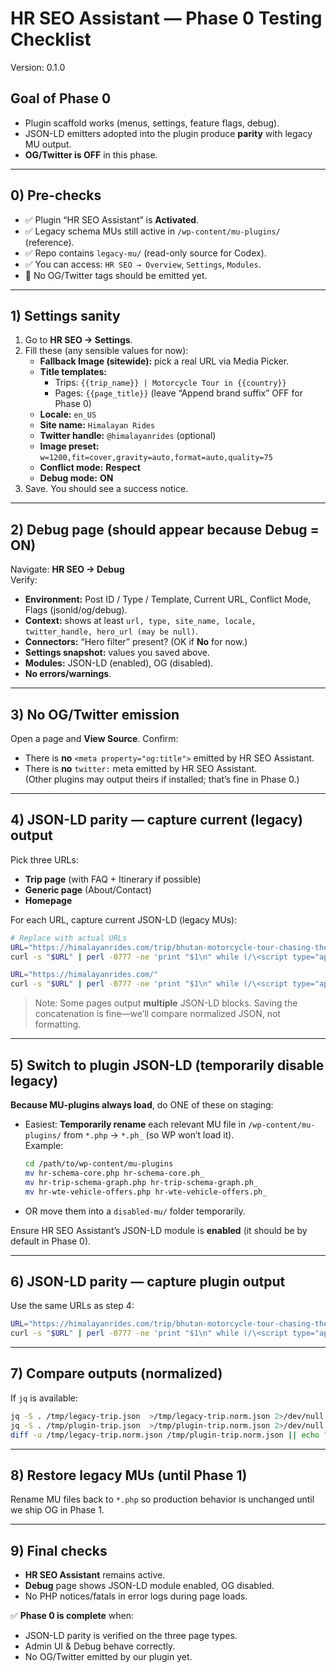 # HR SEO Assistant — Phase 0 Testing Checklist
Version: 0.1.0

## Goal of Phase 0
- Plugin scaffold works (menus, settings, feature flags, debug).
- JSON-LD emitters adopted into the plugin produce **parity** with legacy MU output.
- **OG/Twitter is OFF** in this phase.

---

## 0) Pre-checks
- ✅ Plugin “HR SEO Assistant” is **Activated**.
- ✅ Legacy schema MUs still active in `/wp-content/mu-plugins/` (reference).
- ✅ Repo contains `legacy-mu/` (read-only source for Codex).
- ✅ You can access: `HR SEO → Overview`, `Settings`, `Modules`.
- 🚫 No OG/Twitter tags should be emitted yet.

---

## 1) Settings sanity
1. Go to **HR SEO → Settings**.
2. Fill these (any sensible values for now):
   - **Fallback Image (sitewide):** pick a real URL via Media Picker.
   - **Title templates:**
     - Trips: `{{trip_name}} | Motorcycle Tour in {{country}}`
     - Pages: `{{page_title}}` (leave “Append brand suffix” OFF for Phase 0)
   - **Locale:** `en_US`
   - **Site name:** `Himalayan Rides`
   - **Twitter handle:** `@himalayanrides` (optional)
   - **Image preset:** `w=1200,fit=cover,gravity=auto,format=auto,quality=75`
   - **Conflict mode:** **Respect**
   - **Debug mode:** **ON**
3. Save. You should see a success notice.

---

## 2) Debug page (should appear because Debug = ON)
Navigate: **HR SEO → Debug**  
Verify:
- **Environment:** Post ID / Type / Template, Current URL, Conflict Mode, Flags (jsonld/og/debug).
- **Context:** shows at least `url, type, site_name, locale, twitter_handle, hero_url (may be null)`.
- **Connectors:** “Hero filter” present? (OK if **No** for now.)
- **Settings snapshot:** values you saved above.
- **Modules:** JSON-LD (enabled), OG (disabled).
- **No errors/warnings**.

---

## 3) No OG/Twitter emission
Open a page and **View Source**. Confirm:
- There is **no** `<meta property="og:title">` emitted by HR SEO Assistant.
- There is **no** `twitter:` meta emitted by HR SEO Assistant.  
(Other plugins may output theirs if installed; that’s fine in Phase 0.)

---

## 4) JSON-LD parity — capture current (legacy) output
Pick three URLs:
- **Trip page** (with FAQ + Itinerary if possible)
- **Generic page** (About/Contact)
- **Homepage**

For each URL, capture current JSON-LD (legacy MUs):
```bash
# Replace with actual URLs
URL="https://himalayanrides.com/trip/bhutan-motorcycle-tour-chasing-the-thunder-dragon/"
curl -s "$URL" | perl -0777 -ne 'print "$1\n" while (/\<script type="application\/ld\+json"\>(.*?)\<\/script\>/sg)' > /tmp/legacy-trip.json

URL="https://himalayanrides.com/"
curl -s "$URL" | perl -0777 -ne 'print "$1\n" while (/\<script type="application\/ld\+json"\>(.*?)\<\/script\>/sg)' > /tmp/legacy-home.json
```

> Note: Some pages output **multiple** JSON-LD blocks. Saving the concatenation is fine—we’ll compare normalized JSON, not formatting.

---

## 5) Switch to plugin JSON-LD (temporarily disable legacy)
**Because MU-plugins always load**, do ONE of these on staging:

- Easiest: **Temporarily rename** each relevant MU file in `/wp-content/mu-plugins/` from `*.php` → `*.ph_` (so WP won’t load it).  
  Example:
  ```bash
  cd /path/to/wp-content/mu-plugins
  mv hr-schema-core.php hr-schema-core.ph_
  mv hr-trip-schema-graph.php hr-trip-schema-graph.ph_
  mv hr-wte-vehicle-offers.php hr-wte-vehicle-offers.ph_
  ```

- OR move them into a `disabled-mu/` folder temporarily.

Ensure HR SEO Assistant’s JSON-LD module is **enabled** (it should be by default in Phase 0).

---

## 6) JSON-LD parity — capture plugin output
Use the same URLs as step 4:
```bash
URL="https://himalayanrides.com/trip/bhutan-motorcycle-tour-chasing-the-thunder-dragon/"
curl -s "$URL" | perl -0777 -ne 'print "$1\n" while (/\<script type="application\/ld\+json"\>(.*?)\<\/script\>/sg)' > /tmp/plugin-trip.json
```

---

## 7) Compare outputs (normalized)
If `jq` is available:
```bash
jq -S . /tmp/legacy-trip.json  >/tmp/legacy-trip.norm.json 2>/dev/null || cp /tmp/legacy-trip.json  /tmp/legacy-trip.norm.json
jq -S . /tmp/plugin-trip.json  >/tmp/plugin-trip.norm.json 2>/dev/null || cp /tmp/plugin-trip.json  /tmp/plugin-trip.norm.json
diff -u /tmp/legacy-trip.norm.json /tmp/plugin-trip.norm.json || echo "Trip JSON-LD: differences shown above"
```

---

## 8) Restore legacy MUs (until Phase 1)
Rename MU files back to `*.php` so production behavior is unchanged until we ship OG in Phase 1.

---

## 9) Final checks
- **HR SEO Assistant** remains active.
- **Debug** page shows JSON-LD module enabled, OG disabled.
- No PHP notices/fatals in error logs during page loads.

✅ **Phase 0 is complete** when:
- JSON-LD parity is verified on the three page types.
- Admin UI & Debug behave correctly.
- No OG/Twitter emitted by our plugin yet.
